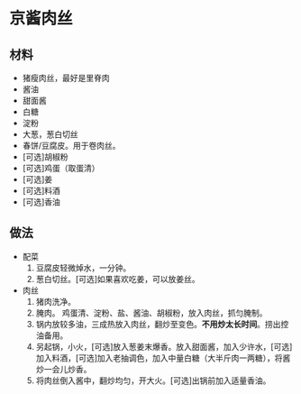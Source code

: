 # 京酱肉丝

## 材料

* 猪瘦肉丝，最好是里脊肉
* 酱油
* 甜面酱
* 白糖
* 淀粉
* 大葱，葱白切丝
* 春饼/豆腐皮。用于卷肉丝。
* [可选]胡椒粉
* [可选]鸡蛋（取蛋清）
* [可选]姜
* [可选]料酒
* [可选]香油

## 做法

* 配菜
  1. 豆腐皮轻微焯水，一分钟。
  2. 葱白切丝。[可选]如果喜欢吃姜，可以放姜丝。
* 肉丝
  1. 猪肉洗净。
  1. 腌肉。 鸡蛋清、淀粉、盐、酱油、胡椒粉，放入肉丝，抓匀腌制。
  2. 锅内放较多油，三成热放入肉丝，翻炒至变色。**不用炒太长时间**。捞出控油备用。
  3. 另起锅，小火，[可选]放入葱姜末爆香。放入甜面酱，加入少许水，[可选]加入料酒，[可选]加入老抽调色，加入中量白糖（大半斤肉一两糖），将酱炒一会儿炒香。
  4. 将肉丝倒入酱中，翻炒均匀，开大火。[可选]出锅前加入适量香油。